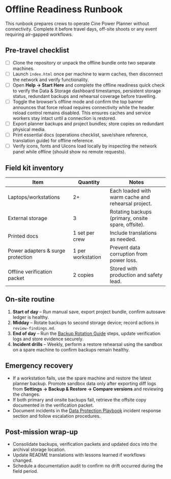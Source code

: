 # Offline Readiness Runbook

This runbook prepares crews to operate Cine Power Planner without connectivity.
Complete it before travel days, off-site shoots or any event requiring
air-gapped workflows.

## Pre-travel checklist

- [ ] Clone the repository or unpack the offline bundle onto two separate
      machines.
- [ ] Launch `index.html` once per machine to warm caches, then disconnect the
      network and verify functionality.
- [ ] Open **Help → Start Here** and complete the offline readiness quick check
      to verify the Data & Storage dashboard timestamps, persistent storage
      status, redundant backups and rehearsal coverage before travelling.
- [ ] Toggle the browser’s offline mode and confirm the top banner announces
      that force reload requires connectivity while the header reload control
      remains disabled. This ensures caches and service workers stay intact
      until a connection is restored.
- [ ] Export planner backups and project bundles; store copies on redundant
      physical media.
- [ ] Print essential docs (operations checklist, save/share reference,
      translation guide) for offline reference.
- [ ] Verify icons, fonts and Uicons load locally by inspecting the network
      panel while offline (should show no remote requests).

## Field kit inventory

| Item | Quantity | Notes |
| --- | --- | --- |
| Laptops/workstations | 2+ | Each loaded with warm cache and rehearsal project. |
| External storage | 3 | Rotating backups (primary, onsite spare, offsite). |
| Printed docs | 1 set per crew | Include translations as needed. |
| Power adapters & surge protection | 1 per workstation | Prevent data corruption from power loss. |
| Offline verification packet | 2 copies | Stored with production and safety lead. |

## On-site routine

1. **Start of day** – Run manual save, export project bundle, confirm autosave
   ledger is healthy.
2. **Midday** – Rotate backups to second storage device; record actions in
   `review-findings.md`.
3. **End of day** – Run the [Backup Rotation Guide](backup-rotation-guide.md)
   steps, update verification logs and store evidence securely.
4. **Incident drills** – Weekly, perform a restore rehearsal using the sandbox
   on a spare machine to confirm backups remain healthy.

## Emergency recovery

- If a workstation fails, use the spare machine and restore the latest planner
  backup. Promote sandbox data only after exporting diff logs from **Settings →
  Backup & Restore → Compare versions** and reviewing the changes.
- If both primary and onsite backups fail, retrieve the offsite copy documented
  in the verification packet.
- Document incidents in the [Data Protection Playbook](data-protection-playbook.md)
  incident response section and follow escalation procedures.

## Post-mission wrap-up

- Consolidate backups, verification packets and updated docs into the archival
  storage location.
- Update README translations with lessons learned if workflows changed.
- Schedule a documentation audit to confirm no drift occurred during the field
  period.
